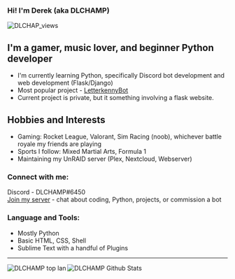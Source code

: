 ### Hi!  I'm Derek (aka DLCHAMP)
<img align="left" alt="DLCHAP_views" src="https://komarev.com/ghpvc/?username=dlchamp&color=lightgrey" />
&nbsp;


## I'm a gamer, music lover, and beginner Python developer
- I'm currently learning Python, specifically Discord bot development and web development (Flask/Django)
- Most popular project - [LetterkennyBot](https://github.com/dlchamp/LetterkennyBot)
- Current project is private, but it something involving a flask website.


## Hobbies and Interests
- Gaming: Rocket League, Valorant, Sim Racing (noob), whichever battle royale my friends are playing
- Sports I follow: Mixed Martial Arts, Formula 1
- Maintaining my UnRAID server (Plex, Nextcloud, Webserver)


### Connect with me:
Discord - DLCHAMP#6450  
[Join my server](https://discord.gg/PKHjhzcRrY) - chat about coding, Python, projects, or commission a bot

### Language and Tools:
- Mostly Python
- Basic HTML, CSS, Shell
- Sublime Text with a handful of Plugins

<hr>
<img align="left" alt="DLCHAMP top lan" src="https://github-readme-stats.vercel.app/api/top-langs/?username=dlchamp&theme=dark&hide_border=true" />

<img align="left" alt="DLCHAMP Github Stats" src="https://github-readme-stats.vercel.app/api?username=dlchamp&theme=dark&show_icons=true&hide_border=true&count_private=true&include_all_commits=true" />
